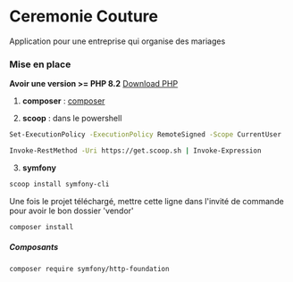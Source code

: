 # Ceremonie Couture

Application pour une entreprise qui organise des mariages

### Mise en place 

**Avoir une version >= PHP 8.2**
[Download PHP](https://windows.php.net/download#php-8.2)

1. **composer** : [composer](https://getcomposer.org/download/) 

2. **scoop** : dans le powershell
 
``` sh
Set-ExecutionPolicy -ExecutionPolicy RemoteSigned -Scope CurrentUser  
```

``` sh
Invoke-RestMethod -Uri https://get.scoop.sh | Invoke-Expression
```

3. **symfony**

``` sh
scoop install symfony-cli
```

Une fois le projet téléchargé, mettre cette ligne dans l'invité de commande pour avoir le bon dossier 'vendor'

``` sh
composer install
```


##### Composants
``` sh
composer require symfony/http-foundation
```